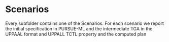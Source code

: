 
# Scenarios
Every subfolder contains one of the Scenarios.
For each scenario we report the initial specification in PURSUE-ML and the intermediate TGA in the UPPAAL format and UPPALL  TCTL property and the computed plan
